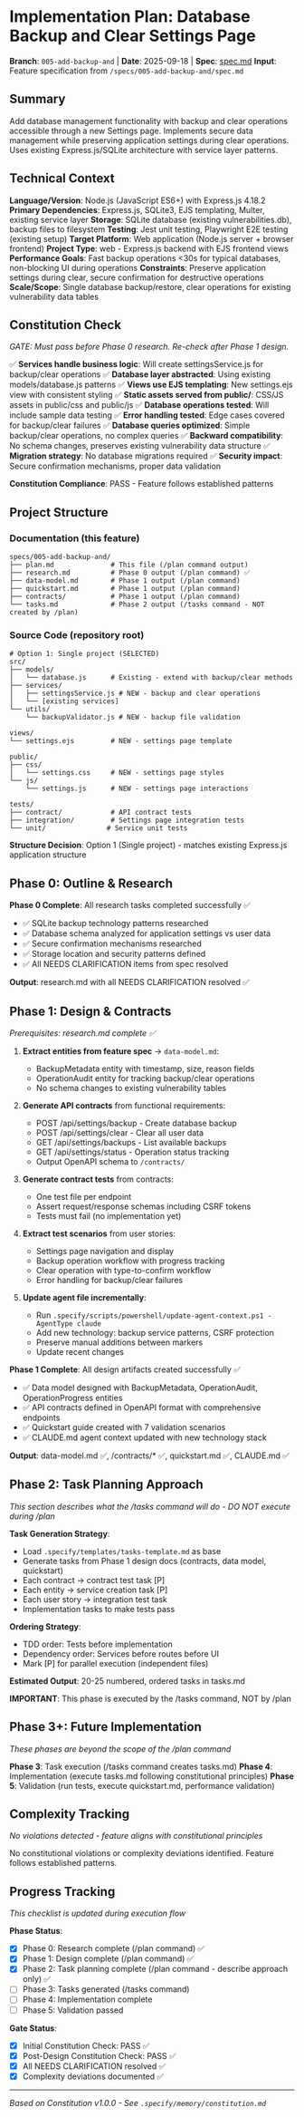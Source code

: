 # Implementation Plan: Database Backup and Clear Settings Page

**Branch**: `005-add-backup-and` | **Date**: 2025-09-18 | **Spec**: [spec.md](./spec.md)
**Input**: Feature specification from `/specs/005-add-backup-and/spec.md`

## Summary
Add database management functionality with backup and clear operations accessible through a new Settings page. Implements secure data management while preserving application settings during clear operations. Uses existing Express.js/SQLite architecture with service layer patterns.

## Technical Context
**Language/Version**: Node.js (JavaScript ES6+) with Express.js 4.18.2
**Primary Dependencies**: Express.js, SQLite3, EJS templating, Multer, existing service layer
**Storage**: SQLite database (existing vulnerabilities.db), backup files to filesystem
**Testing**: Jest unit testing, Playwright E2E testing (existing setup)
**Target Platform**: Web application (Node.js server + browser frontend)
**Project Type**: web - Express.js backend with EJS frontend views
**Performance Goals**: Fast backup operations <30s for typical databases, non-blocking UI during operations
**Constraints**: Preserve application settings during clear, secure confirmation for destructive operations
**Scale/Scope**: Single database backup/restore, clear operations for existing vulnerability data tables

## Constitution Check
*GATE: Must pass before Phase 0 research. Re-check after Phase 1 design.*

✅ **Services handle business logic**: Will create settingsService.js for backup/clear operations
✅ **Database layer abstracted**: Using existing models/database.js patterns
✅ **Views use EJS templating**: New settings.ejs view with consistent styling
✅ **Static assets served from public/**: CSS/JS assets in public/css and public/js
✅ **Database operations tested**: Will include sample data testing
✅ **Error handling tested**: Edge cases covered for backup/clear failures
✅ **Database queries optimized**: Simple backup/clear operations, no complex queries
✅ **Backward compatibility**: No schema changes, preserves existing vulnerability data structure
✅ **Migration strategy**: No database migrations required
✅ **Security impact**: Secure confirmation mechanisms, proper data validation

**Constitution Compliance**: PASS - Feature follows established patterns

## Project Structure

### Documentation (this feature)
```
specs/005-add-backup-and/
├── plan.md              # This file (/plan command output)
├── research.md          # Phase 0 output (/plan command) ✅
├── data-model.md        # Phase 1 output (/plan command)
├── quickstart.md        # Phase 1 output (/plan command)
├── contracts/           # Phase 1 output (/plan command)
└── tasks.md             # Phase 2 output (/tasks command - NOT created by /plan)
```

### Source Code (repository root)
```
# Option 1: Single project (SELECTED)
src/
├── models/
│   └── database.js      # Existing - extend with backup/clear methods
├── services/
│   ├── settingsService.js # NEW - backup and clear operations
│   └── [existing services]
└── utils/
    └── backupValidator.js # NEW - backup file validation

views/
└── settings.ejs         # NEW - settings page template

public/
├── css/
│   └── settings.css     # NEW - settings page styles
└── js/
    └── settings.js      # NEW - settings page interactions

tests/
├── contract/            # API contract tests
├── integration/         # Settings page integration tests
└── unit/               # Service unit tests
```

**Structure Decision**: Option 1 (Single project) - matches existing Express.js application structure

## Phase 0: Outline & Research

**Phase 0 Complete**: All research tasks completed successfully ✅
- ✅ SQLite backup technology patterns researched
- ✅ Database schema analyzed for application settings vs user data
- ✅ Secure confirmation mechanisms researched
- ✅ Storage location and security patterns defined
- ✅ All NEEDS CLARIFICATION items from spec resolved

**Output**: research.md with all NEEDS CLARIFICATION resolved ✅

## Phase 1: Design & Contracts
*Prerequisites: research.md complete ✅*

1. **Extract entities from feature spec** → `data-model.md`:
   - BackupMetadata entity with timestamp, size, reason fields
   - OperationAudit entity for tracking backup/clear operations
   - No schema changes to existing vulnerability tables

2. **Generate API contracts** from functional requirements:
   - POST /api/settings/backup - Create database backup
   - POST /api/settings/clear - Clear all user data
   - GET /api/settings/backups - List available backups
   - GET /api/settings/status - Operation status tracking
   - Output OpenAPI schema to `/contracts/`

3. **Generate contract tests** from contracts:
   - One test file per endpoint
   - Assert request/response schemas including CSRF tokens
   - Tests must fail (no implementation yet)

4. **Extract test scenarios** from user stories:
   - Settings page navigation and display
   - Backup operation workflow with progress tracking
   - Clear operation with type-to-confirm workflow
   - Error handling for backup/clear failures

5. **Update agent file incrementally**:
   - Run `.specify/scripts/powershell/update-agent-context.ps1 -AgentType claude`
   - Add new technology: backup service patterns, CSRF protection
   - Preserve manual additions between markers
   - Update recent changes

**Phase 1 Complete**: All design artifacts created successfully ✅
- ✅ Data model designed with BackupMetadata, OperationAudit, OperationProgress entities
- ✅ API contracts defined in OpenAPI format with comprehensive endpoints
- ✅ Quickstart guide created with 7 validation scenarios
- ✅ CLAUDE.md agent context updated with new technology stack

**Output**: data-model.md ✅, /contracts/* ✅, quickstart.md ✅, CLAUDE.md ✅

## Phase 2: Task Planning Approach
*This section describes what the /tasks command will do - DO NOT execute during /plan*

**Task Generation Strategy**:
- Load `.specify/templates/tasks-template.md` as base
- Generate tasks from Phase 1 design docs (contracts, data model, quickstart)
- Each contract → contract test task [P]
- Each entity → service creation task [P]
- Each user story → integration test task
- Implementation tasks to make tests pass

**Ordering Strategy**:
- TDD order: Tests before implementation
- Dependency order: Services before routes before UI
- Mark [P] for parallel execution (independent files)

**Estimated Output**: 20-25 numbered, ordered tasks in tasks.md

**IMPORTANT**: This phase is executed by the /tasks command, NOT by /plan

## Phase 3+: Future Implementation
*These phases are beyond the scope of the /plan command*

**Phase 3**: Task execution (/tasks command creates tasks.md)
**Phase 4**: Implementation (execute tasks.md following constitutional principles)
**Phase 5**: Validation (run tests, execute quickstart.md, performance validation)

## Complexity Tracking
*No violations detected - feature aligns with constitutional principles*

No constitutional violations or complexity deviations identified. Feature follows established patterns.

## Progress Tracking
*This checklist is updated during execution flow*

**Phase Status**:
- [x] Phase 0: Research complete (/plan command) ✅
- [x] Phase 1: Design complete (/plan command) ✅
- [x] Phase 2: Task planning complete (/plan command - describe approach only) ✅
- [ ] Phase 3: Tasks generated (/tasks command)
- [ ] Phase 4: Implementation complete
- [ ] Phase 5: Validation passed

**Gate Status**:
- [x] Initial Constitution Check: PASS ✅
- [x] Post-Design Constitution Check: PASS ✅
- [x] All NEEDS CLARIFICATION resolved ✅
- [x] Complexity deviations documented ✅

---
*Based on Constitution v1.0.0 - See `.specify/memory/constitution.md`*